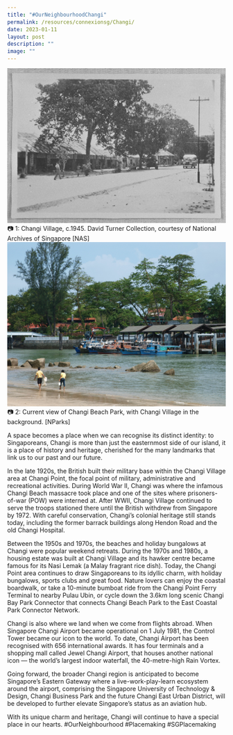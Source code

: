 ```yaml
---
title: "#OurNeighbourhoodChangi"
permalink: /resources/connexionsg/Changi/
date: 2023-01-11
layout: post
description: ""
image: ""
---
```

![](/images/connexionsg/2023/Changi_1.jpg)
📷 1: Changi Village, c.1945. David Turner Collection, courtesy of National Archives of Singapore [NAS]
![](/images/connexionsg/2023/Changi%20Beach.jpg)
📷 2: Current view of Changi Beach Park, with Changi Village in the background. [NParks]

A space becomes a place when we can recognise its distinct identity: to Singaporeans, Changi is more than just the easternmost side of our island, it is a place of history and heritage, cherished for the many landmarks that link us to our past and our future.

In the late 1920s, the British built their military base within the Changi Village area at Changi Point, the focal point of military, administrative and recreational activities. During World War II, Changi was where the infamous Changi Beach massacre took place and one of the sites where prisoners-of-war (POW) were interned at. After WWII, Changi Village continued to serve the troops stationed there until the British withdrew from Singapore by 1972. With careful conservation, Changi’s colonial heritage still stands today, including the former barrack buildings along Hendon Road and the old Changi Hospital.

Between the 1950s and 1970s, the beaches and holiday bungalows at Changi were popular weekend retreats. During the 1970s and 1980s, a housing estate was built at Changi Village and its hawker centre became famous for its Nasi Lemak (a Malay fragrant rice dish). Today, the Changi Point area continues to draw Singaporeans to its idyllic charm, with holiday bungalows, sports clubs and great food. Nature lovers can enjoy the coastal boardwalk, or take a 10-minute bumboat ride from the Changi Point Ferry Terminal to nearby Pulau Ubin, or cycle down the 3.6km long scenic Changi Bay Park Connector that connects Changi Beach Park to the East Coastal Park Connector Network.

Changi is also where we land when we come from flights abroad. When Singapore Changi Airport became operational on 1 July 1981, the Control Tower became our icon to the world. To date, Changi Airport has been recognised with 656 international awards. It has four terminals and a shopping mall called Jewel Changi Airport, that houses another national icon — the world’s largest indoor waterfall, the 40-metre-high Rain Vortex.

Going forward, the broader Changi region is anticipated to become Singapore’s Eastern Gateway where a live-work-play-learn ecosystem around the airport, comprising the Singapore University of Technology & Design, Changi Business Park and the future Changi East Urban District, will be developed to further elevate Singapore’s status as an aviation hub.

With its unique charm and heritage, Changi will continue to have a special place in our hearts.
#OurNeighbourhood #Placemaking #SGPlacemaking


